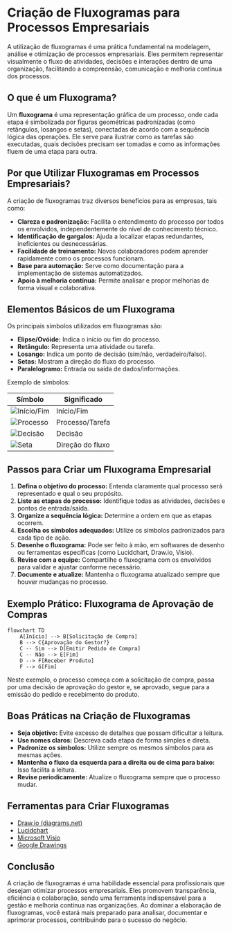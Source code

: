 # Criação de Fluxogramas para Processos Empresariais

A utilização de fluxogramas é uma prática fundamental na modelagem, análise e otimização de processos empresariais. Eles permitem representar visualmente o fluxo de atividades, decisões e interações dentro de uma organização, facilitando a compreensão, comunicação e melhoria contínua dos processos.

## O que é um Fluxograma?

Um **fluxograma** é uma representação gráfica de um processo, onde cada etapa é simbolizada por figuras geométricas padronizadas (como retângulos, losangos e setas), conectadas de acordo com a sequência lógica das operações. Ele serve para ilustrar como as tarefas são executadas, quais decisões precisam ser tomadas e como as informações fluem de uma etapa para outra.

## Por que Utilizar Fluxogramas em Processos Empresariais?

A criação de fluxogramas traz diversos benefícios para as empresas, tais como:

- **Clareza e padronização:** Facilita o entendimento do processo por todos os envolvidos, independentemente do nível de conhecimento técnico.
- **Identificação de gargalos:** Ajuda a localizar etapas redundantes, ineficientes ou desnecessárias.
- **Facilidade de treinamento:** Novos colaboradores podem aprender rapidamente como os processos funcionam.
- **Base para automação:** Serve como documentação para a implementação de sistemas automatizados.
- **Apoio à melhoria contínua:** Permite analisar e propor melhorias de forma visual e colaborativa.

## Elementos Básicos de um Fluxograma

Os principais símbolos utilizados em fluxogramas são:

- **Elipse/Ovóide:** Indica o início ou fim do processo.
- **Retângulo:** Representa uma atividade ou tarefa.
- **Losango:** Indica um ponto de decisão (sim/não, verdadeiro/falso).
- **Setas:** Mostram a direção do fluxo do processo.
- **Paralelogramo:** Entrada ou saída de dados/informações.

Exemplo de símbolos:

| Símbolo         | Significado         |
|-----------------|--------------------|
| ![Início/Fim](https://upload.wikimedia.org/wikipedia/commons/8/8e/Flowchart_Start_End.svg) | Início/Fim         |
| ![Processo](https://upload.wikimedia.org/wikipedia/commons/2/2e/Flowchart_Process.svg) | Processo/Tarefa    |
| ![Decisão](https://upload.wikimedia.org/wikipedia/commons/5/5b/Flowchart_Decision.svg) | Decisão            |
| ![Seta](https://upload.wikimedia.org/wikipedia/commons/2/2c/Flowchart_Arrow.svg) | Direção do fluxo   |

## Passos para Criar um Fluxograma Empresarial

1. **Defina o objetivo do processo:** Entenda claramente qual processo será representado e qual o seu propósito.
2. **Liste as etapas do processo:** Identifique todas as atividades, decisões e pontos de entrada/saída.
3. **Organize a sequência lógica:** Determine a ordem em que as etapas ocorrem.
4. **Escolha os símbolos adequados:** Utilize os símbolos padronizados para cada tipo de ação.
5. **Desenhe o fluxograma:** Pode ser feito à mão, em softwares de desenho ou ferramentas específicas (como Lucidchart, Draw.io, Visio).
6. **Revise com a equipe:** Compartilhe o fluxograma com os envolvidos para validar e ajustar conforme necessário.
7. **Documente e atualize:** Mantenha o fluxograma atualizado sempre que houver mudanças no processo.

## Exemplo Prático: Fluxograma de Aprovação de Compras

```mermaid
flowchart TD
    A[Início] --> B[Solicitação de Compra]
    B --> C{Aprovação do Gestor?}
    C -- Sim --> D[Emitir Pedido de Compra]
    C -- Não --> E[Fim]
    D --> F[Receber Produto]
    F --> G[Fim]
```

Neste exemplo, o processo começa com a solicitação de compra, passa por uma decisão de aprovação do gestor e, se aprovado, segue para a emissão do pedido e recebimento do produto.

## Boas Práticas na Criação de Fluxogramas

- **Seja objetivo:** Evite excesso de detalhes que possam dificultar a leitura.
- **Use nomes claros:** Descreva cada etapa de forma simples e direta.
- **Padronize os símbolos:** Utilize sempre os mesmos símbolos para as mesmas ações.
- **Mantenha o fluxo da esquerda para a direita ou de cima para baixo:** Isso facilita a leitura.
- **Revise periodicamente:** Atualize o fluxograma sempre que o processo mudar.

## Ferramentas para Criar Fluxogramas

- [Draw.io (diagrams.net)](https://www.diagrams.net/)
- [Lucidchart](https://www.lucidchart.com/)
- [Microsoft Visio](https://www.microsoft.com/pt-br/microsoft-365/visio/flowchart-software)
- [Google Drawings](https://docs.google.com/drawings/)

## Conclusão

A criação de fluxogramas é uma habilidade essencial para profissionais que desejam otimizar processos empresariais. Eles promovem transparência, eficiência e colaboração, sendo uma ferramenta indispensável para a gestão e melhoria contínua nas organizações. Ao dominar a elaboração de fluxogramas, você estará mais preparado para analisar, documentar e aprimorar processos, contribuindo para o sucesso do negócio.